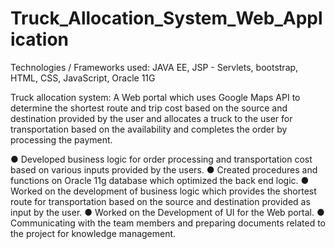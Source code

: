 # Truck_Allocation_System_Web_Application
Technologies / Frameworks used: JAVA EE, JSP - Servlets, bootstrap, HTML, CSS, JavaScript, Oracle 11G

Truck allocation system: A Web portal which uses Google Maps API to determine the shortest route and trip cost based on the source and destination provided by the user and allocates a truck to the user for transportation based on the availability and completes the order by processing the payment.

● Developed business logic for order processing and transportation cost based on various inputs provided by the users. 
● Created procedures and functions on Oracle 11g database which optimized the back end logic.
● Worked on the development of business logic which provides the shortest route for transportation based on the source and destination provided as input by the user.
● Worked on the Development of UI for the Web portal. 
● Communicating with the team members and preparing documents related to the project for knowledge management.

